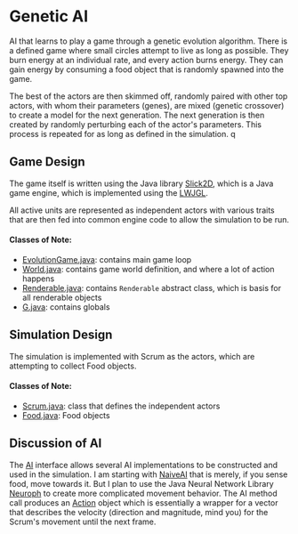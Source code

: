 # Genetic AI
AI that learns to play a game through a genetic evolution algorithm. There is a defined game where small circles attempt to live as long as possible. They burn energy at an individual rate, and every action burns energy. They can gain energy by consuming a food object that is randomly spawned into the game.

The best of the actors are then skimmed off, randomly paired with other top actors, with whom their parameters (genes), are mixed (genetic crossover) to create a model for the next generation. The next generation is then created by randomly perturbing each of the actor's parameters. This process is repeated for as long as defined in the simulation.
q
## Game Design
The game itself is written using the Java library [Slick2D](http://slick.ninjacave.com/), which is a Java game engine,
which is implemented using the [LWJGL](https://www.lwjgl.org/).

All active units are represented as independent actors with various traits that are then fed into common engine code to allow the simulation to be run.

#### Classes of Note:
* [EvolutionGame.java](https://github.com/TimelyToga/genetic_ai/blob/master/src/genetic_ai/EvolutionGame.java): contains main game loop
* [World.java](https://github.com/TimelyToga/genetic_ai/blob/master/src/genetic_ai/World.java): contains game world definition, and where a lot of action happens
* [Renderable.java](https://github.com/TimelyToga/genetic_ai/blob/master/src/genetic_ai/Renderable.java): contains `Renderable` abstract class, which is basis for all renderable objects
* [G.java](https://github.com/TimelyToga/genetic_ai/blob/master/src/genetic_ai/G.java): contains globals


## Simulation Design
The simulation is implemented with Scrum as the actors, which are attempting to collect Food objects.


#### Classes of Note:
* [Scrum.java](https://github.com/TimelyToga/genetic_ai/blob/master/src/units/Scrum.java): class that defines the independent actors
* [Food.java](https://github.com/TimelyToga/genetic_ai/blob/master/src/units/Food.java): Food objects

## Discussion of AI

The [AI](https://github.com/TimelyToga/genetic_ai/blob/master/src/ai_methods/AI.java) interface allows several AI implementations to be constructed and used in the simulation. I am starting with [NaiveAI](https://github.com/TimelyToga/genetic_ai/blob/master/src/ai_methods/NaiveAI.java) that is merely, if you sense food, move towards it. But I plan to use the Java Neural Network Library [Neuroph](http://neuroph.sourceforge.net/) to create more complicated movement behavior. The AI method call produces an [Action](https://github.com/TimelyToga/genetic_ai/blob/master/src/ai_methods/Action.java) object which is essentially a wrapper for a vector that describes the velocity (direction and magnitude, mind you) for the Scrum's movement until the next frame.
